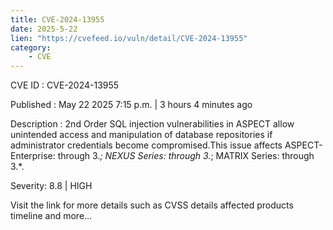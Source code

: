 ```yaml
---
title: CVE-2024-13955
date: 2025-5-22
lien: "https://cvefeed.io/vuln/detail/CVE-2024-13955"
category:
    - CVE
---
```


CVE ID : CVE-2024-13955

Published :  May 22
2025
7:15 p.m. | 3 hours
4 minutes ago

Description : 2nd Order SQL injection vulnerabilities in ASPECT allow unintended access and manipulation of database repositories if administrator credentials become compromised.This issue affects ASPECT-Enterprise: through 3.*; NEXUS Series: through 3.*; MATRIX Series: through 3.*.

Severity: 8.8 | HIGH

Visit the link for more details
such as CVSS details
affected products
timeline
and more...
